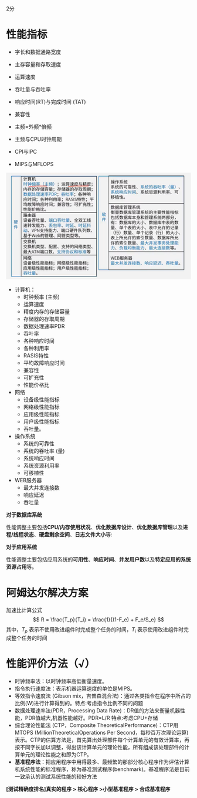 2分

# 性能指标

- 字长和数据通路宽度
- 主存容量和存取速度
- 运算速度
- 吞吐量与吞吐率
- 响应时间(RT)与完成时间 (TAT)
- 兼容性



- 主频=外频*倍频
- 主频与CPU时钟周期
- CPI与IPC
- MIPS与MFLOPS

![picture](./Image/5-1.jpg)

- 计算机：
  - 时钟频率 (主频) 
  - 运算速度
  - 精度内存的存储容量
  - 存储器的存取周期
  - 数据处理速率PDR
  - 吞叶率
  - 各种响应时间
  - 各种利用率
  - RASIS特性
  - 平均故障响应时间
  - 兼容性
  - 可扩充性
  - 性能价格比
- 网络
  - 设备级性能指标
  - 网络级性能指标
  - 应用级性能指标
  - 用户级性能指标
  - 吞吐量。
- 操作系统
  - 系统的可靠性
  - 系统的吞吐率 (量)
  - 系统响应时间
  - 系统资源利用率
  - 可移植性
- WEB服务器
  - 最大并发连接数
  - 响应延迟
  - 吞吐量



**对于数据库系统**

性能调整主要包括**CPU/内存使用状况**、**优化数据库设计**、**优化数据库管理**以及**进程/线程状态**、**硬盘剩余空间**、**日志文件大小**等:

**对于应用系统**

性能调整主要包括应用系统的**可用性**、**响应时间**、**并发用户数**以及**特定应用的系统资源占用**等。



# 阿姆达尔解决方案

加速比计算公式
$$
R = \frac{T_p}{T_i} = \frac{1}{(1-F_e) + F_e/S_e}
$$
其中，$T_p$ 表示不使用改进组件时完成整个任务的时间，$T_i$ 表示使用改进组件时完成整个任务的时间



# 性能评价方法（√）

- 时钟频率法：以时钟频率高低衡量速度。
- 指令执行速度法：表示机器运算速度的单位是MIPS。
- 等效指令速度法 (Gibson mix，吉普森混合法)：通过各类指令在程序中所占的比例(W)进行计算得到的。特点:考虑指令比例不同的问题
- 数据处理速率法(PDR，Processing Data Rate)：DR值的方法来衡量机器性能，PDR值越大,机器性能越好。PDR=L/R 特点:考虑CPU+存储
- 综合理论性能法 (CTP，Composite TheoreticalPerformance)：CTP用MTOPS (MillionTheoreticalOperations Per Second，每秒百万次理论运算)表示。CTP的估算方法是，首先算出处理部件每个计算单元的有效计算率，再按不同字长加以调整，得出该计算单元的理论性能，所有组成该处理部件的计算单元的理论性能之和即为CTP。
- **基准程序法**：把应用程序中用得最多、最频繁的那部分核心程序作为评估计算机系统性能的标准程序，称为基准测试程序(benchmark)。基准程序法是目前一致承认的测试系统性能的较好方法

**[测试精确度排名]真实的程序 > 核心程序 >小型基准程序 > 合成基准程序**
